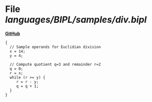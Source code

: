# File _languages/BIPL/samples/div.bipl_
**[GitHub](https://github.com/softlang/yas/blob/master/languages/BIPL/samples/div.bipl)**
```
{
  // Sample operands for Euclidian division
  x = 14;
  y = 4; 

  // Compute quotient q=3 and remainder r=2
  q = 0;
  r = x;
  while (r >= y) {
     r = r - y;
     q = q + 1; 
  }
}
```
